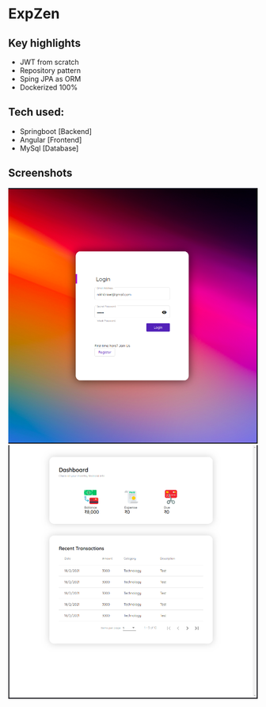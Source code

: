 # ExpZen

## Key highlights
 - JWT from scratch
 - Repository pattern
 - Sping JPA as ORM
 - Dockerized 100%


## Tech used:
- Springboot [Backend]
- Angular [Frontend]
- MySql [Database]

## Screenshots
![Screenshot1](/demo/s1.png)
![Screenshot2](/demo/s2.png)
